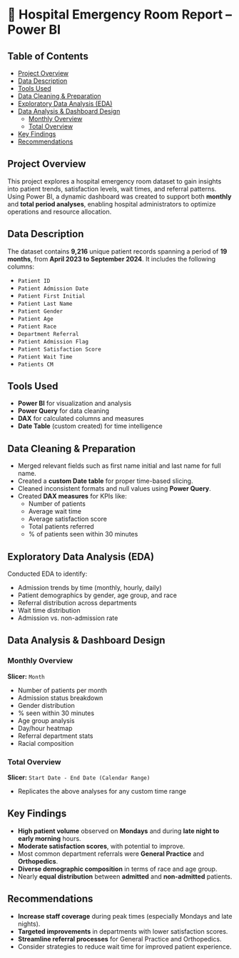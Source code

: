 # 🏥 Hospital Emergency Room Report – Power BI

## Table of Contents

- [Project Overview](#project-overview)
- [Data Description](#data-description)
- [Tools Used](#tools-used)
- [Data Cleaning & Preparation](#data-cleaning--preparation)
- [Exploratory Data Analysis (EDA)](#exploratory-data-analysis-eda)
- [Data Analysis & Dashboard Design](#data-analysis--dashboard-design)
  - [Monthly Overview](#monthly-overview)
  - [Total Overview](#total-overview)
- [Key Findings](#key-findings)
- [Recommendations](#recommendations)



## Project Overview
This project explores a hospital emergency room dataset to gain insights into patient trends, satisfaction levels, wait times, and referral patterns. Using Power BI, a dynamic dashboard was created to support both **monthly** and **total period analyses**, enabling hospital administrators to optimize operations and resource allocation.

##  Data Description
The dataset contains **9,216** unique patient records spanning a period of **19 months**, from **April 2023 to September 2024**. It includes the following columns:

- `Patient ID`
- `Patient Admission Date`
- `Patient First Initial`
- `Patient Last Name`
- `Patient Gender`
- `Patient Age`
- `Patient Race`
- `Department Referral`
- `Patient Admission Flag`
- `Patient Satisfaction Score`
- `Patient Wait Time`
- `Patients CM`

##  Tools Used
- **Power BI** for visualization and analysis  
- **Power Query** for data cleaning  
- **DAX** for calculated columns and measures  
- **Date Table** (custom created) for time intelligence
  
##  Data Cleaning & Preparation
- Merged relevant fields such as first name initial and last name for full name.
- Created a **custom Date table** for proper time-based slicing.
- Cleaned inconsistent formats and null values using **Power Query**.
- Created **DAX measures** for KPIs like:
  - Number of patients  
  - Average wait time  
  - Average satisfaction score  
  - Total patients referred  
  - % of patients seen within 30 minutes  

##  Exploratory Data Analysis (EDA)
Conducted EDA to identify:
- Admission trends by time (monthly, hourly, daily)
- Patient demographics by gender, age group, and race
- Referral distribution across departments
- Wait time distribution
- Admission vs. non-admission rate

## Data Analysis & Dashboard Design

### Monthly Overview
**Slicer:** `Month`

- Number of patients per month  
- Admission status breakdown  
- Gender distribution  
- % seen within 30 minutes  
- Age group analysis  
- Day/hour heatmap  
- Referral department stats  
- Racial composition  

### Total Overview
**Slicer:** `Start Date - End Date (Calendar Range)`

- Replicates the above analyses for any custom time range

## Key Findings
- **High patient volume** observed on **Mondays** and during **late night to early morning** hours.
- **Moderate satisfaction scores**, with potential to improve.
- Most common department referrals were **General Practice** and **Orthopedics**.
- **Diverse demographic composition** in terms of race and age group.
- Nearly **equal distribution** between **admitted** and **non-admitted** patients.

## Recommendations
- **Increase staff coverage** during peak times (especially Mondays and late nights).
- **Targeted improvements** in departments with lower satisfaction scores.
- **Streamline referral processes** for General Practice and Orthopedics.
- Consider strategies to reduce wait time for improved patient experience.





